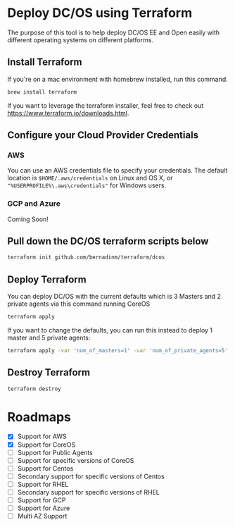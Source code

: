 # Deploy DC/OS using Terraform

The purpose of this tool is to help deploy DC/OS EE and Open easily with different operating systems on different platforms. 

## Install Terraform

If you're on a mac environment with homebrew installed, run this command.

```bash
brew install terraform
```

If you want to leverage the terraform installer, feel free to check out https://www.terraform.io/downloads.html.

## Configure your Cloud Provider Credentials

### AWS

You can use an AWS credentials file to specify your credentials. The default location is `$HOME/.aws/credentials` on Linux and OS X, or `"%USERPROFILE%\.aws\credentials"` for Windows users.

### GCP and Azure

Coming Soon!


## Pull down the DC/OS terraform scripts below

```bash
terraform init github.com/bernadinm/terraform/dcos
```

## Deploy Terraform

You can deploy DC/OS with the current defaults which is 3 Masters and 2 private agents via this command running CoreOS

```bash
terraform apply
```

If you want to change the defaults, you can run this instead to deploy 1 master and 5 private agents:

```bash
terraform apply -var 'num_of_masters=1' -var 'num_of_private_agents=5'
```

## Destroy Terraform

```bash
terraform destroy
```

# Roadmaps

- [X] Support for AWS
- [X] Support for CoreOS
- [ ] Support for Public Agents
- [ ] Support for specific versions of CoreOS
- [ ] Support for Centos
- [ ] Secondary support for specific versions of Centos
- [ ] Support for RHEL
- [ ] Secondary support for specific versions of RHEL
- [ ] Support for GCP
- [ ] Support for Azure
- [ ] Multi AZ Support
